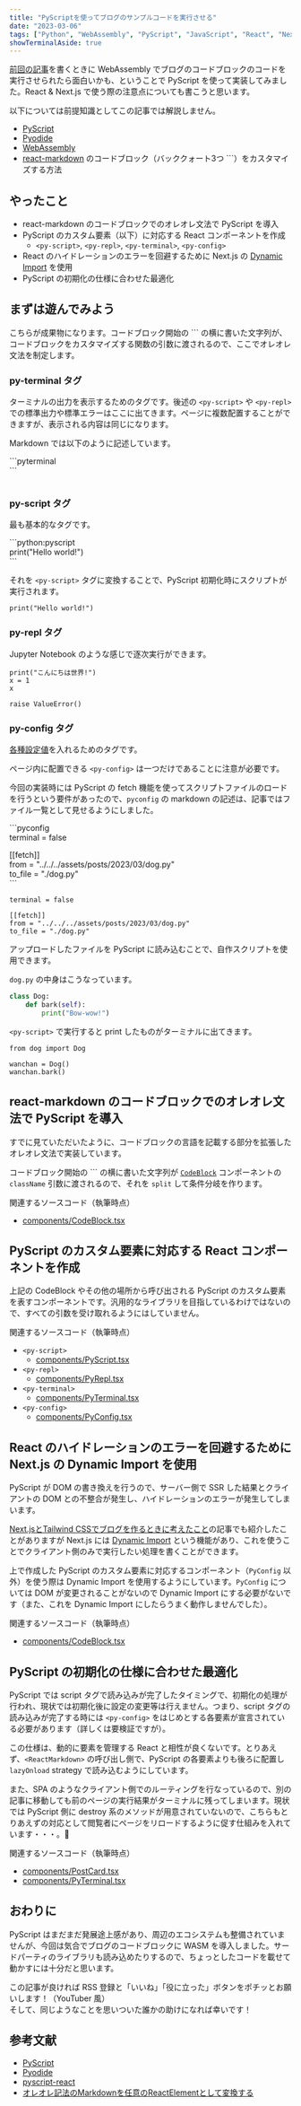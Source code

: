 ```yaml
---
title: "PyScriptを使ってブログのサンプルコードを実行させる"
date: "2023-03-06"
tags: ["Python", "WebAssembly", "PyScript", "JavaScript", "React", "Next.js"]
showTerminalAside: true
---
```


[前回の記事](/posts/2023/03/pyscript-codeblock)を書くときに WebAssembly でブログのコードブロックのコードを実行させられたら面白いかも、ということで PyScript を使って実装してみました。React & Next.js で使う際の注意点についても書こうと思います。

以下については前提知識としてこの記事では解説しません。

* [PyScript](https://pyscript.net/)
* [Pyodide](https://pyodide.org/en/stable/)
* [WebAssembly](https://webassembly.org/)
* [react-markdown](https://github.com/remarkjs/react-markdown) のコードブロック（バッククォート3つ \```）をカスタマイズする方法

## やったこと

* react-markdown のコードブロックでのオレオレ文法で PyScript を導入
* PyScript のカスタム要素（以下）に対応する React コンポーネントを作成
  * `<py-script>`, `<py-repl>`, `<py-terminal>`, `<py-config>`
* React のハイドレーションのエラーを回避するために Next.js の [Dynamic Import](https://nextjs.org/docs/advanced-features/dynamic-import) を使用
* PyScript の初期化の仕様に合わせた最適化

## まずは遊んでみよう

こちらが成果物になります。コードブロック開始の \`\`\` の横に書いた文字列が、コードブロックをカスタマイズする関数の引数に渡されるので、ここでオレオレ文法を制定します。

### py-terminal タグ

ターミナルの出力を表示するためのタグです。後述の `<py-script>` や `<py-repl>` での標準出力や標準エラーはここに出てきます。ページに複数配置することができますが、表示される内容は同じになります。

Markdown では以下のように記述しています。

\`\`\`pyterminal  
\`\`\`

```pyterminal
```

### py-script タグ

最も基本的なタグです。

\`\`\`python:pyscript  
print("Hello world!")  
\`\`\`

それを `<py-script>` タグに変換することで、PyScript 初期化時にスクリプトが実行されます。

```python:pyscript
print("Hello world!")
```

### py-repl タグ

Jupyter Notebook のような感じで逐次実行ができます。

```pyrepl
print("こんにちは世界!")
x = 1
x
```

```pyrepl
raise ValueError()
```

### py-config タグ

[各種設定値](https://docs.pyscript.net/latest/reference/elements/py-config.html)を入れるためのタグです。

ページ内に配置できる `<py-config>` は一つだけであることに注意が必要です。

今回の実装時には PyScript の fetch 機能を使ってスクリプトファイルのロードを行うという要件があったので、`pyconfig` の markdown の記述は、記事ではファイル一覧として見せるようにしました。

\`\`\`pyconfig  
terminal = false  

\[\[fetch\]\]  
from = "../../../assets/posts/2023/03/dog.py"  
to_file = "./dog.py"  
\`\`\`

```pyconfig
terminal = false

[[fetch]]
from = "../../../assets/posts/2023/03/dog.py"
to_file = "./dog.py"
```

アップロードしたファイルを PyScript に読み込むことで、自作スクリプトを使用できます。

`dog.py` の中身はこうなっています。

```python:dog.py
class Dog:
    def bark(self):
        print("Bow-wow!")
```

`<py-script>` で実行すると print したものがターミナルに出てきます。

```python:pyscript
from dog import Dog

wanchan = Dog()
wanchan.bark()
```

## react-markdown のコードブロックでのオレオレ文法で PyScript を導入

すでに見ていただいたように、コードブロックの言語を記載する部分を拡張したオレオレ文法で実装しています。

コードブロック開始の \`\`\` の横に書いた文字列が [`CodeBlock`](https://github.com/SogoKato/sogokato.github.io/blob/8769da4e6bb4bdecf4a0c59d274d4a439b66535b/components/CodeBlock.tsx) コンポーネントの `className` 引数に渡されるので、それを `split` して条件分岐を作ります。

関連するソースコード（執筆時点）
* [components/CodeBlock.tsx](https://github.com/SogoKato/sogokato.github.io/blob/3471507cfa722c763bdda0781e2d97ea17934a8d/components/CodeBlock.tsx)

## PyScript のカスタム要素に対応する React コンポーネントを作成

上記の CodeBlock やその他の場所から呼び出される PyScript のカスタム要素を表すコンポーネントです。汎用的なライブラリを目指しているわけではないので、すべての引数を受け取れるようにはしていません。

関連するソースコード（執筆時点）
* `<py-script>`
  * [components/PyScript.tsx](https://github.com/SogoKato/sogokato.github.io/blob/3471507cfa722c763bdda0781e2d97ea17934a8d/components/PyScript.tsx)
* `<py-repl>`
  * [components/PyRepl.tsx](https://github.com/SogoKato/sogokato.github.io/blob/3471507cfa722c763bdda0781e2d97ea17934a8d/components/PyRepl.tsx)
* `<py-terminal>`
  * [components/PyTerminal.tsx](https://github.com/SogoKato/sogokato.github.io/blob/3471507cfa722c763bdda0781e2d97ea17934a8d/components/PyTerminal.tsx)
* `<py-config>`
  * [components/PyConfig.tsx](https://github.com/SogoKato/sogokato.github.io/blob/3471507cfa722c763bdda0781e2d97ea17934a8d/components/PyConfig.tsx)

## React のハイドレーションのエラーを回避するために Next.js の Dynamic Import を使用

PyScript が DOM の書き換えを行うので、サーバー側で SSR した結果とクライアントの DOM との不整合が発生し、ハイドレーションのエラーが発生してしまいます。

[Next.jsとTailwind CSSでブログを作るときに考えたこと](/posts/2022/11/blog-with-nextjs-and-tailwindcss)の記事でも紹介したことがありますが Next.js には [Dynamic Import](https://nextjs.org/docs/advanced-features/dynamic-import) という機能があり、これを使うことでクライアント側のみで実行したい処理を書くことができます。

上で作成した PyScript のカスタム要素に対応するコンポーネント（`PyConfig` 以外）を使う際は Dynamic Import を使用するようにしています。`PyConfig` については DOM が変更されることがないので Dynamic Import にする必要がないです（また、これを Dynamic Import にしたらうまく動作しませんでした）。

関連するソースコード（執筆時点）
* [components/CodeBlock.tsx](https://github.com/SogoKato/sogokato.github.io/blob/3471507cfa722c763bdda0781e2d97ea17934a8d/components/CodeBlock.tsx)

## PyScript の初期化の仕様に合わせた最適化

PyScript では script タグで読み込みが完了したタイミングで、初期化の処理が行われ、現状では初期化後に設定の変更等は行えません。つまり、script タグの読み込みが完了する時には `<py-config>` をはじめとする各要素が宣言されている必要があります（詳しくは要検証ですが）。

この仕様は、動的に要素を管理する React と相性が良くないです。とりあえず、`<ReactMarkdown>` の呼び出し側で、PyScript の各要素よりも後ろに配置し `lazyOnload` strategy で読み込むようにしています。

また、SPA のようなクライアント側でのルーティングを行なっているので、別の記事に移動しても前のページの実行結果がターミナルに残ってしまいます。現状では PyScript 側に destroy 系のメソッドが用意されていないので、こちらもとりあえずの対応として閲覧者にページをリロードするように促す仕組みを入れています・・・。🙇

関連するソースコード（執筆時点）
* [components/PostCard.tsx](https://github.com/SogoKato/sogokato.github.io/blob/3471507cfa722c763bdda0781e2d97ea17934a8d/components/PostCard.tsx)
* [components/PyTerminal.tsx](https://github.com/SogoKato/sogokato.github.io/blob/3471507cfa722c763bdda0781e2d97ea17934a8d/components/PyTerminal.tsx)

## おわりに

PyScript はまだまだ発展途上感があり、周辺のエコシステムも整備されていませんが、今回は気合でブログのコードブロックに WASM を導入しました。サードパーティのライブラリも読み込めたりするので、ちょっとしたコードを載せて動かすには十分だと思います。

この記事が良ければ RSS 登録と「いいね」「役に立った」ボタンをポチッとお願いします！（YouTuber 風）  
そして、同じようなことを思いついた誰かの助けになれば幸いです！

## 参考文献

* [PyScript](https://pyscript.net/)
* [Pyodide](https://pyodide.org/en/stable/)
* [pyscript-react](https://github.com/Py4Js/pyscript-react)
* [オレオレ記法のMarkdownを任意のReactElementとして変換する](https://qiita.com/bigmon/items/de62335fbf8388192499)
